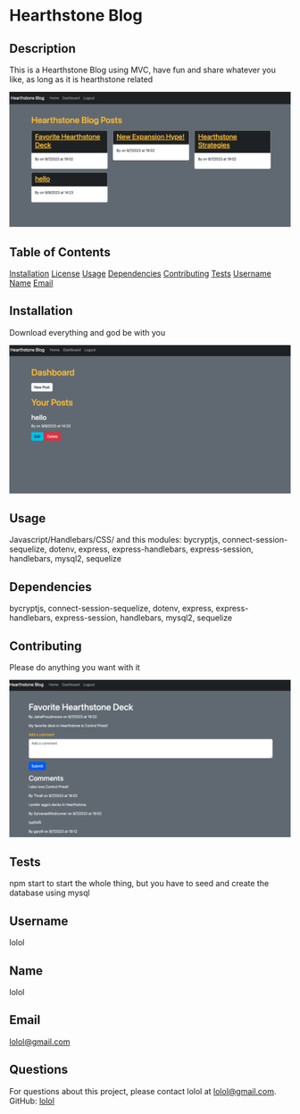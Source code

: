 # Hearthstone Blog



## Description
This is a Hearthstone Blog using MVC, have fun and share whatever you like, as long as it is hearthstone related

![Alt text](<Captura de pantalla 2023-09-09 a la(s) 14.39.07.png>)

## Table of Contents

[Installation](#installation) [License](#license)
[Usage](#usage)
[Dependencies](#dependencies)
[Contributing](#contributing)
[Tests](#tests)
[Username](#username)
[Name](#name)
[Email](#email)

## Installation
Download everything and god be with you

![Alt text](<Captura de pantalla 2023-09-09 a la(s) 14.40.25.png>)


## Usage
Javascript/Handlebars/CSS/ and this modules: bycryptjs, connect-session-sequelize, dotenv, express, express-handlebars, express-session, handlebars, mysql2, sequelize

## Dependencies
bycryptjs, connect-session-sequelize, dotenv, express, express-handlebars, express-session, handlebars, mysql2, sequelize

## Contributing
Please do anything you want with it

![Alt text](<Captura de pantalla 2023-09-09 a la(s) 14.40.04.png>)

## Tests
npm start to start the whole thing, but you have to seed and create the database using mysql

## Username
lolol

## Name
lolol

## Email
lolol@gmail.com

## Questions
For questions about this project, please contact lolol at lolol@gmail.com. GitHub: [lolol](https://github.com/lolol)
